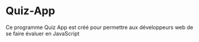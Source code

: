 # Quiz-App
Ce programme Quiz App est créé pour permettre aux développeurs web de se faire évaluer en JavaScript

